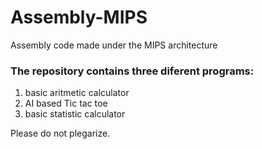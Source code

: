 # Assembly-MIPS
Assembly code made under the MIPS architecture

### The repository contains three diferent programs:
1. basic aritmetic calculator
2. AI based Tic tac toe
3. basic statistic calculator

Please do not plegarize.
